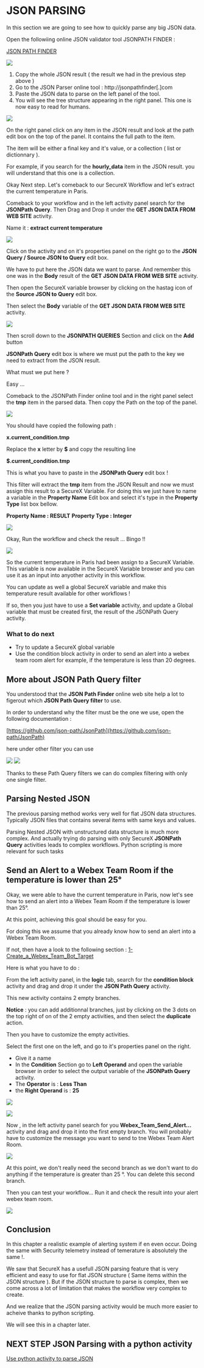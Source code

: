 # JSON PARSING

In this section we are going to see how to quickly parse any big JSON data.

Open the followiing online JSON validator tool JSONPATH FINDER :

[JSON PATH FINDER](http://jsonpathfinder.com)

![](./img/image-10.png)

1. Copy the whole JSON result ( the result we had in the previous step above )
2. Go to the JSON Parser online tool : http://jsonpathfinder[.]com
3. Paste the JSON data to parse on the left panel of the tool.
4. You will see the tree structure appearing in the right panel. This one is now easy to read for humans.

![](./img/image-12.png)

On the right panel click on any item in the JSON result and look at the path edit box on the top of the panel. It contains the full path to the item.

The item will be either a final key and it's value, or a collection ( list or dictionnary ).

For example, if you search for the **hourly_data** item in the JSON result. you will understand that this one is a collection.

Okay Next step. Let's comeback to our SecureX Workflow and let's extract the current temperature in Paris.

Comeback to your workflow and in the left activity panel search for the **JSONPath Query**. Then Drag and Drop it under the **GET JSON DATA FROM WEB SITE** activity.

Name it : **extract current temperature**

![](./img/image-14.png)

Click on the activity and on it's properties panel on the right go to the **JSON Query / Source JSON to Query** edit box.

We have to put here the JSON data we want to parse. And remember this one was in the **Body** result of the **GET JSON DATA FROM WEB SITE** activity.

Then open the SecureX variable browser by clicking on the hastag icon of the **Source JSON to Query** edit box.

Then select the **Body** variable of the **GET JSON DATA FROM WEB SITE** activity.

![](./img/image-15.png)

Then scroll down to the **JSONPATH QUERIES** Section and click on the **Add** button

**JSONPath Query** edit box is where we must put the path to the key we need to extract from the JSON result.

What must we put here ?

Easy ...

Comeback to the JSONPath Finder online tool and in the right panel select the **tmp** item in the parsed data. Then copy the Path on the top of the panel.

![](./img/image-16.png)

You should have copied the following path :

**x.current_condition.tmp**

Replace the **x** letter by **$** and copy the resulting line

**$.current_condition.tmp**

This is what you have to paste in the **JSONPath Query** edit box !

This filter will extract the **tmp** item from the JSON Result and now we must assign this result to a SecureX Variable. For doing this we just have to name a variable in the **Property Name** Edit box and select it's type in the **Property Type** list box bellow.

**Property Name : RESULT**
**Property Type : Integer**


![](./img/image-17.png)


Okay, Run the workflow and check the result ... Bingo !!

![](./img/image-18.png)

So the current temperature in Paris had been assign to a SecureX Variable. This variable is now available in the SecureX Variable browser and you can use it as an input into anyother activity in this workflow.

You can update as well a global SecureX variable and make this temperature result available for other workflows !

If so, then you just have to use a **Set variable** activity, and update a Global variable that must be created first, the result of the JSONPath Query activity.

### What to do next

- Try to update a SecureX global variable
- Use the condition block activity in order to send an alert into a webex team room alert for example, if the temperature is less than 20 degrees.

## More about JSON Path Query filter

You understood that the **JSON Path Finder** online web site help a lot to figerout which **JSON Path Query filter** to use.

In order to understand why the filter must be the one we use, open the following documentation :

[https://github.com/json-path/JsonPath](https://github.com/json-path/JsonPath)

here under other filter you can use

![](./img/image-19.png)
![](./img/image-20.png)

Thanks to these Path Query filters we can do complex filtering with only one single filter.

## Parsing Nested JSON

The previous parsing method works very well for flat JSON data structures. Typically JSON files that contains several items with same keys and values.

Parsing Nested JSON with unstructured data structure is much more complex. And actually trying do parsing with only SecureX **JSONPath Query** activities leads to complex workflows. Python scripting is more relevant for such tasks

## Send an Alert to a Webex Team Room if the temperature is lower than 25°

Okay, we were able to have the current temperature in Paris, now let's see how to send an alert into a Webex Team Room if the temperature is lower than 25°.

At this point, achieving this goal should be easy for you.

For doing this we assume that you already know how to send an alert into a Webex Team Room.

If not, then have a look to the following section : [1-Create_a_Webex_Team_Bot_Target](https://github.com/pcardotatgit/SecureX_Workflows_and_Stuffs/tree/master/1-Create_a_Webex_Team_Bot_Target)



Here is what you have to do :

From the left activity panel, in the **logic** tab, search for the **condition block** activity and drag and drop it under the **JSON Path Query** activity.

This new activity contains 2 empty branches.  

**Notice** : you can add additionnal branches, just by clicking on the 3 dots on the top right of on of the 2 empty activities, and then select the **duplicate** action.

Then you have to customize the empty activities.

Select the first one on the left, and go to it's properties panel on the right.

- Give it a name
- In the **Condition** Section go to **Left Operand** and open the variable browser in order to select the output variable of the **JSONPath Query** activity.
- The **Operator** is : **Less Than**
- the **Right Operand** is : **25**

![](./img/image-34.png)

![](./img/image-33.png)

Now , in the left activity panel search for you **Webex_Team_Send_Alert...** activity and drag and drop it into the first empty branch. You will probably have to customize the message you want to send to tne Webex Team Alert Room. 

![](./img/image-35.png)

At this point, we don't really need the second branch as we don't want to do anything if the temperature is greater than 25 °. You can delete this second branch.

Then you can test your workflow... Run it and check the result into your alert webex team room.

![](./img/image-36.png)

## Conclusion

In this chapter a realistic example of alerting system if en even occur. Doing the same with Security telemetry instead of temerature is absolutely the same !.

We saw that SecureX has a usefull JSON parsing feature that is very efficient and easy to use for flat JSON structure ( Same items within the JSON structure ). 
But if the JSON structure to parse is complex, then we come across a lot of limitation that makes the workflow very complex to create.

And we realize that the JSON parsing activity would be much more easier to acheive thanks to python scripting.

We will see this in a chapter later.

## NEXT STEP JSON Parsing with a python activity

[Use python activity to parse JSON](https://github.com/pcardotatgit/SecureX_Workflows_and_Stuffs/blob/master/9-JSON_Parsing_within_SecureX/JSON_Parsing_with_python.md)

